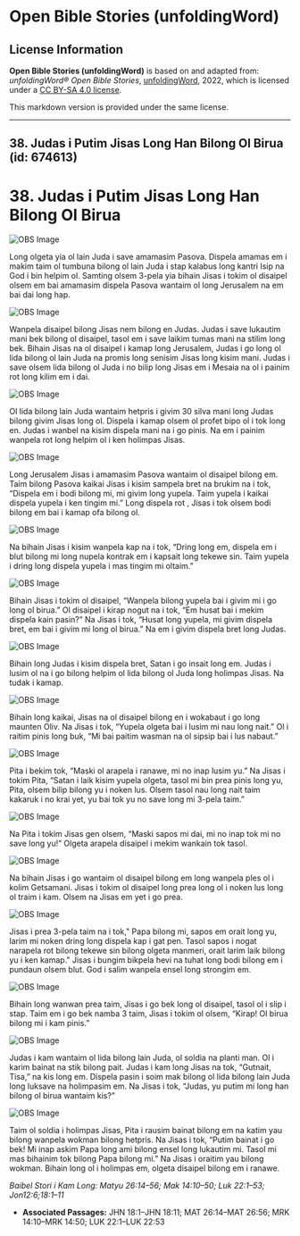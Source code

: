 # Open Bible Stories (unfoldingWord)

## License Information

**Open Bible Stories (unfoldingWord)** is based on and adapted from: _unfoldingWord® Open Bible Stories_, [unfoldingWord](https://unfoldingword.org/utw), 2022, which is licensed under a [CC BY-SA 4.0 license](https://creativecommons.org/licenses/by-sa/4.0/legalcode.en).

This markdown version is provided under the same license.



--------------------------------

## 38. Judas i Putim Jisas Long Han Bilong Ol Birua (id: 674613)

38\. Judas i Putim Jisas Long Han Bilong Ol Birua
=================================================

![OBS Image](https://cdn.door43.org/obs/jpg/360px/obs-en-38-01.jpg)

Long olgeta yia ol lain Juda i save amamasim Pasova. Dispela amamas em i makim taim ol tumbuna bilong ol lain Juda i stap kalabus long kantri Isip na God i bin helpim ol. Samting olsem 3\-pela yia bihain Jisas i tokim ol disaipel olsem em bai amamasim dispela Pasova wantaim ol long Jerusalem na em bai dai long hap.

![OBS Image](https://cdn.door43.org/obs/jpg/360px/obs-en-38-02.jpg)

Wanpela disaipel bilong Jisas nem bilong en Judas. Judas i save lukautim mani bek bilong ol disaipel, tasol em i save laikim tumas mani na stilim long bek. Bihain Jisas na ol disaipel i kamap long Jerusalem, Judas i go long ol lida bilong ol lain Juda na promis long senisim Jisas long kisim mani. Judas i save olsem lida bilong ol Juda i no bilip long Jisas em i Mesaia na ol i painim rot long kilim em i dai.

![OBS Image](https://cdn.door43.org/obs/jpg/360px/obs-en-38-03.jpg)

Ol lida bilong lain Juda wantaim hetpris i givim 30 silva mani long Judas bilong givim Jisas long ol. Dispela i kamap olsem ol profet bipo ol i tok long en. Judas i wanbel na kisim dispela mani na i go pinis. Na em i painim wanpela rot long helpim ol i ken holimpas Jisas.

![OBS Image](https://cdn.door43.org/obs/jpg/360px/obs-en-38-04.jpg)

Long Jerusalem Jisas i amamasim Pasova wantaim ol disaipel bilong em. Taim bilong Pasova kaikai Jisas i kisim sampela bret na brukim na i tok, “Dispela em i bodi bilong mi, mi givim long yupela. Taim yupela i kaikai dispela yupela i ken tingim mi.” Long dispela rot , Jisas i tok olsem bodi bilong em bai i kamap ofa bilong ol.

![OBS Image](https://cdn.door43.org/obs/jpg/360px/obs-en-38-05.jpg)

Na bihain Jisas i kisim wanpela kap na i tok, “Dring long em, dispela em i blut bilong mi long nupela kontrak em i kapsait long tekewe sin. Taim yupela i dring long dispela yupela i mas tingim mi oltaim.”

![OBS Image](https://cdn.door43.org/obs/jpg/360px/obs-en-38-06.jpg)

Bihain Jisas i tokim ol disaipel, “Wanpela bilong yupela bai i givim mi i go long ol birua.” Ol disaipel i kirap nogut na i tok, “Em husat bai i mekim dispela kain pasin?” Na Jisas i tok, “Husat long yupela, mi givim dispela bret, em bai i givim mi long ol birua.” Na em i givim dispela bret long Judas.

![OBS Image](https://cdn.door43.org/obs/jpg/360px/obs-en-38-07.jpg)

Bihain long Judas i kisim dispela bret, Satan i go insait long em. Judas i lusim ol na i go bilong helpim ol lida bilong ol Juda long holimpas Jisas. Na tudak i kamap.

![OBS Image](https://cdn.door43.org/obs/jpg/360px/obs-en-38-08.jpg)

Bihain long kaikai, Jisas na ol disaipel bilong en i wokabaut i go long maunten Oliv. Na Jisas i tok, “Yupela olgeta bai i lusim mi nau long nait.” Ol i raitim pinis long buk, “Mi bai paitim wasman na ol sipsip bai i lus nabaut.”

![OBS Image](https://cdn.door43.org/obs/jpg/360px/obs-en-38-09.jpg)

Pita i bekim tok, “Maski ol arapela i ranawe, mi no inap lusim yu.” Na Jisas i tokim Pita, “Satan i laik kisim yupela olgeta, tasol mi bin prea pinis long yu, Pita, olsem bilip bilong yu i noken lus. Olsem tasol nau long nait taim kakaruk i no krai yet, yu bai tok yu no save long mi 3\-pela taim.”

![OBS Image](https://cdn.door43.org/obs/jpg/360px/obs-en-38-10.jpg)

Na Pita i tokim Jisas gen olsem, “Maski sapos mi dai, mi no inap tok mi no save long yu!” Olgeta arapela disaipel i mekim wankain tok tasol.

![OBS Image](https://cdn.door43.org/obs/jpg/360px/obs-en-38-11.jpg)

Na bihain Jisas i go wantaim ol disaipel bilong em long wanpela ples ol i kolim Getsamani. Jisas i tokim ol disaipel long prea long ol i noken lus long ol traim i kam. Olsem na Jisas em yet i go prea.

![OBS Image](https://cdn.door43.org/obs/jpg/360px/obs-en-38-12.jpg)

Jisas i prea 3\-pela taim na i tok," Papa bilong mi, sapos em orait long yu, larim mi noken dring long dispela kap i gat pen. Tasol sapos i nogat narapela rot bilong tekewe sin bilong olgeta manmeri, orait larim laik bilong yu i ken kamap." Jisas i bungim bikpela hevi na tuhat long bodi bilong em i pundaun olsem blut. God i salim wanpela ensel long strongim em.

![OBS Image](https://cdn.door43.org/obs/jpg/360px/obs-en-38-13.jpg)

Bihain long wanwan prea taim, Jisas i go bek long ol disaipel, tasol ol i slip i stap. Taim em i go bek namba 3 taim, Jisas i tokim ol olsem, “Kirap! Ol birua bilong mi i kam pinis.”

![OBS Image](https://cdn.door43.org/obs/jpg/360px/obs-en-38-14.jpg)

Judas i kam wantaim ol lida bilong lain Juda, ol soldia na planti man. Ol i karim bainat na stik bilong pait. Judas i kam long Jisas na tok, “Gutnait, Tisa,” na kis long em. Dispela pasin i soim mak bilong ol lida bilong lain Juda long luksave na holimpasim em. Na Jisas i tok, “Judas, yu putim mi long han bilong ol birua wantaim kis?”

![OBS Image](https://cdn.door43.org/obs/jpg/360px/obs-en-38-15.jpg)

Taim ol soldia i holimpas Jisas, Pita i rausim bainat bilong em na katim yau bilong wanpela wokman bilong hetpris. Na Jisas i tok, “Putim bainat i go bek! Mi inap askim Papa long ami bilong ensel long lukautim mi. Tasol mi mas bihainim tok bilong Papa bilong mi.” Na Jisas i oraitim yau bilong wokman. Bihain long ol i holimpas em, olgeta disaipel bilong em i ranawe.

*Baibel Stori i Kam Long: Matyu 26:14–56; Mak 14:10–50; Luk 22:1–53; Jon12:6;18:1–11*

* **Associated Passages:** JHN 18:1–JHN 18:11; MAT 26:14–MAT 26:56; MRK 14:10–MRK 14:50; LUK 22:1–LUK 22:53

